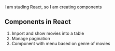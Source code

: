 I am studing React, so I am creating components

## Components in React

1. Import and show movies into a table
2. Manage pagination
3. Component with menu based on genre of movies
